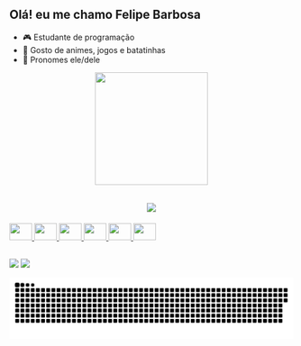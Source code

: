 ## Olá! eu me chamo Felipe Barbosa

- 🎮 Estudante de programação
- 👾 Gosto de animes, jogos e batatinhas
- 🔮 Pronomes ele/dele

<div align="center"><img src="https://media.giphy.com/media/cdMKKxkk1swagnjSwc/giphy.gif" width="200" height="200" /></div>

##

<div align="center">
  <a href="https://github.com/C0sm1cWh4l3">
  <img width=50% src="https://github-readme-stats.vercel.app/api?username=Barbosa-Felipe&show_icons=true&theme=synthwave&include_all_commits=true&count_private=true"/>
  <!--<img width=50% src="https://github-readme-stats.vercel.app/api/top-langs/?username=C0sm1cWh4l3&layout=compact&langs_count=7&theme=synthwave"/>--!>
</div>
  
<div style="display: inline_block"><br>
  <img  height="30" width="40" src="https://cdn.jsdelivr.net/gh/devicons/devicon/icons/html5/html5-original.svg" />
  <img  height="30" width="40" src="https://cdn.jsdelivr.net/gh/devicons/devicon/icons/css3/css3-original.svg" />
  <img  height="30" width="40" src="https://cdn.jsdelivr.net/gh/devicons/devicon/icons/javascript/javascript-original.svg" />
  <img  height="30" width="40" src="https://cdn.jsdelivr.net/gh/devicons/devicon/icons/react/react-original.svg" />
  <img  height="30" width="40" src="https://cdn.jsdelivr.net/gh/devicons/devicon/icons/php/php-plain.svg" />
  <img  height="30" width="40" src="https://cdn.jsdelivr.net/gh/devicons/devicon/icons/mysql/mysql-original.svg" />
</div>
  
 ##
  
<div>
  <a href = "mailto:felipesec21@gmail.com"><img src="https://img.shields.io/badge/-Gmail-%23333?style=for-the-badge&logo=gmail&logoColor=white" target="_blank"></a>
  <a href="https://www.linkedin.com/in/felipe-araujo-4b06881a1" target="_blank"><img src="https://img.shields.io/badge/-LinkedIn-%230077B5?style=for-the-badge&logo=linkedin&logoColor=white" target="_blank"></a>
</div>
  
![Snake animation](https://github.com/Barbosa-Felipe/Barbosa-Felipe/blob/output/github-contribution-grid-snake.svg)

